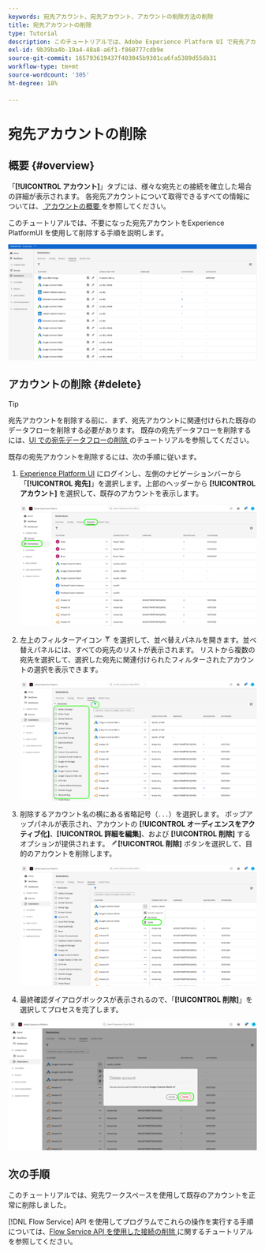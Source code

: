 ```yaml
---
keywords: 宛先アカウント、宛先アカウント、アカウントの削除方法の削除
title: 宛先アカウントの削除
type: Tutorial
description: このチュートリアルでは、Adobe Experience Platform UI で宛先アカウントを削除する手順を示します
exl-id: 9b39ba4b-19a4-48a8-a6f1-f860777cdb9e
source-git-commit: 165793619437f403045b9301ca6fa5389d55db31
workflow-type: tm+mt
source-wordcount: '305'
ht-degree: 18%

---
```


# 宛先アカウントの削除

## 概要 {#overview}

「**[!UICONTROL アカウント]**」タブには、様々な宛先との接続を確立した場合の詳細が表示されます。 各宛先アカウントについて取得できるすべての情報については、[ アカウントの概要 ](../ui/destinations-workspace.md#accounts) を参照してください。

このチュートリアルでは、不要になった宛先アカウントをExperience PlatformUI を使用して削除する手順を説明します。

![「アカウント」タブ](../assets/ui/update-accounts/destination-accounts.png)

## アカウントの削除 {#delete}

>[!TIP]
>
>宛先アカウントを削除する前に、まず、宛先アカウントに関連付けられた既存のデータフローを削除する必要があります。 既存の宛先データフローを削除するには、[UI での宛先データフローの削除 ](./delete-destinations.md) のチュートリアルを参照してください。

既存の宛先アカウントを削除するには、次の手順に従います。

1. [Experience Platform UI](https://platform.adobe.com/) にログインし、左側のナビゲーションバーから「**[!UICONTROL 宛先]**」を選択します。上部のヘッダーから **[!UICONTROL アカウント]** を選択して、既存のアカウントを表示します。

   ![「アカウント」タブ](../assets/ui/delete-accounts/accounts-tab.png)

2. 左上のフィルターアイコン ![フィルターアイコン](../assets/ui/update-accounts/filter.png) を選択して、並べ替えパネルを開きます。並べ替えパネルには、すべての宛先のリストが表示されます。 リストから複数の宛先を選択して、選択した宛先に関連付けられたフィルターされたアカウントの選択を表示できます。

   ![ 宛先のフィルタリング ](../assets/ui/delete-accounts/filter-accounts.png)

3. 削除するアカウント名の横にある省略記号（`...`）を選択します。 ポップアップパネルが表示され、アカウントの **[!UICONTROL オーディエンスをアクティブ化]**、**[!UICONTROL 詳細を編集]**、および **[!UICONTROL 削除]** するオプションが提供されます。 ![ 削除ボタン ](../assets/ui/workspace/pencil-icon.png)**[!UICONTROL 削除]** ボタンを選択して、目的のアカウントを削除します。

   ![ 宛先アカウントを削除 ](../assets/ui/delete-accounts/delete-accounts.png)

4. 最終確認ダイアログボックスが表示されるので、「**[!UICONTROL 削除]**」を選択してプロセスを完了します。

![ アカウントの削除を確認 ](../assets/ui/delete-accounts/confirm-account-deletion.png)

## 次の手順

このチュートリアルでは、宛先ワークスペースを使用して既存のアカウントを正常に削除しました。

[!DNL Flow Service] API を使用してプログラムでこれらの操作を実行する手順については、[Flow Service API を使用した接続の削除 ](../api/delete-destination-account.md) に関するチュートリアルを参照してください。
